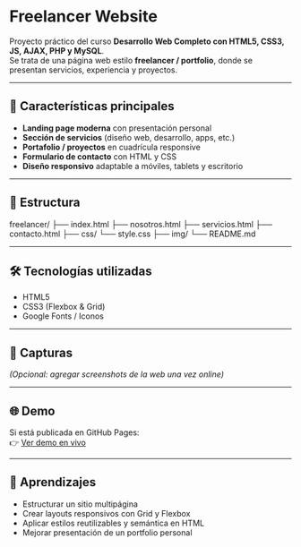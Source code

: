 # Freelancer Website

Proyecto práctico del curso **Desarrollo Web Completo con HTML5, CSS3, JS, AJAX, PHP y MySQL**.  
Se trata de una página web estilo **freelancer / portfolio**, donde se presentan servicios, experiencia y proyectos.

---

## 🚀 Características principales

- **Landing page moderna** con presentación personal  
- **Sección de servicios** (diseño web, desarrollo, apps, etc.)  
- **Portafolio / proyectos** en cuadrícula responsive  
- **Formulario de contacto** con HTML y CSS  
- **Diseño responsivo** adaptable a móviles, tablets y escritorio  

---

## 📂 Estructura
freelancer/
├── index.html
├── nosotros.html
├── servicios.html
├── contacto.html
├── css/
└── style.css
├── img/
└── README.md


---

## 🛠️ Tecnologías utilizadas

- HTML5  
- CSS3 (Flexbox & Grid)  
- Google Fonts / Iconos  

---

## 📸 Capturas

*(Opcional: agregar screenshots de la web una vez online)*

---

## 🌐 Demo

Si está publicada en GitHub Pages:  
👉 [Ver demo en vivo](https://fabrogarrido.github.io/freelance-fabricio)

---

## 📌 Aprendizajes

- Estructurar un sitio multipágina  
- Crear layouts responsivos con Grid y Flexbox  
- Aplicar estilos reutilizables y semántica en HTML  
- Mejorar presentación de un portfolio personal
